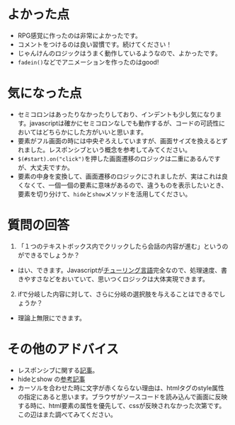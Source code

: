 # よかった点
- RPG感覚に作ったのは非常によかったです。
- コメントをつけるのは良い習慣です。続けてください！
- じゃんけんのロジックはうまく動作しているようなので、よかったです。
- `fadein()`などでアニメーションを作ったのはgood!

# 気になった点
- セミコロンはあったりなかったりしており、インデントも少し気になります。javascriptは確かにセミコロンなしでも動作するが、コードの可読性においてはどちらかにした方がいいと思います。
- 要素がフル画面の時には中央ぞろえしていますが、画面サイズを換えるとずれました。レスポンシブという概念を参考してみてください。
- `$(#start).on("click")`を押した画面遷移のロジックは二重にあるんですが、大丈夫ですか。
- 要素の中身を変換して、画面遷移のロジックにされましたが、実はこれは良くなくて、一個一個の要素に意味があるので、違うものを表示したいとき、要素を切り分けて、`hide`と`show`メソッドを活用してください。

# 質問の回答
1. 「１つのテキストボックス内でクリックしたら会話の内容が進む」というのができるでしょうか？
  - はい、できます。Javascriptが[チューリング言語](https://teratail.com/questions/180502)完全なので、処理速度、書きやすさなどをおいていて、思いつくロジックは大体実現できます。
2. ifで分岐した内容に対して、さらに分岐の選択肢を与えることはできるでしょうか？
  - 理論上無限にできます。

# その他のアドバイス
- レスポンシブに関する[記事](https://digitalidentity.co.jp/blog/creative/responsive-web-design.html)。
- hideとshow の[参考記事](https://qiita.com/gnk0096/items/faf1821ae09820e30ce8)
- カーソルを合わせた時に文字が赤くならない理由は、htmlタグのstyle属性の指定にあると思います。ブラウザがソースコードを読み込んで画面に反映する時に、html要素の属性を優先して、cssが反映されなかった次第です。この辺はまた調べてみてください。